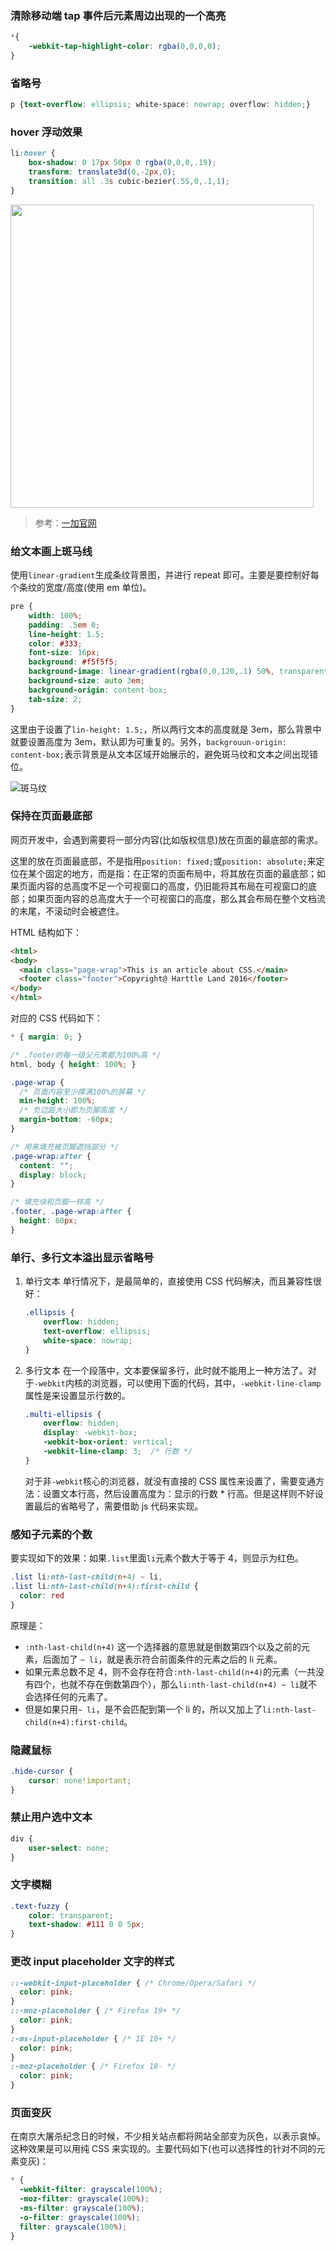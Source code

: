 ### 清除移动端 tap 事件后元素周边出现的一个高亮

```css
*{
    -webkit-tap-highlight-color: rgba(0,0,0,0);
}
```

### 省略号

```css
p {text-overflow: ellipsis; white-space: nowrap; overflow: hidden;}
```

### hover 浮动效果

```css
li:hover {
    box-shadow: 0 17px 50px 0 rgba(0,0,0,.19);
    transform: translate3d(0,-2px,0);
    transition: all .3s cubic-bezier(.55,0,.1,1);
}
```

<img src="http://7xkt52.com1.z0.glb.clouddn.com/markdown/1468997594653.png" width="485"/>

> 参考：[一加官网](http://www.oneplus.cn/)

### 给文本画上斑马线

使用`linear-gradient`生成条纹背景图，并进行 repeat 即可。主要是要控制好每个条纹的宽度/高度(使用 em 单位)。

```css
pre {
    width: 100%;
    padding: .5em 0;
    line-height: 1.5;
    color: #333;
    font-size: 16px;
    background: #f5f5f5;
    background-image: linear-gradient(rgba(0,0,120,.1) 50%, transparent 0);
    background-size: auto 3em;
    background-origin: content-box;
    tab-size: 2;
}
```

这里由于设置了`lin-height: 1.5;`，所以两行文本的高度就是 3em，那么背景中就要设置高度为 3em，默认即为可重复的。另外，`backgrouun-origin: content-box;`表示背景是从文本区域开始展示的，避免斑马纹和文本之间出现错位。

![斑马纹](http://7xkt52.com1.z0.glb.clouddn.com/markdown/1472349064385.png)


### 保持在页面最底部

网页开发中，会遇到需要将一部分内容(比如版权信息)放在页面的最底部的需求。

这里的放在页面最底部，不是指用`position: fixed;`或`position: absolute;`来定位在某个固定的地方，而是指：在正常的页面布局中，将其放在页面的最底部；如果页面内容的总高度不足一个可视窗口的高度，仍旧能将其布局在可视窗口的底部；如果页面内容的总高度大于一个可视窗口的高度，那么其会布局在整个文档流的末尾，不滚动时会被遮住。

HTML 结构如下：

```html
<html>
<body>
  <main class="page-wrap">This is an article about CSS.</main>
  <footer class="footer">Copyright@ Harttle Land 2016</footer>
</body>
</html>
```

对应的 CSS 代码如下：

```css
* { margin: 0; }

/* .footer的每一级父元素都为100%高 */
html, body { height: 100%; }

.page-wrap {
  /* 页面内容至少撑满100%的屏幕 */
  min-height: 100%;
  /* 负边距大小即为页脚高度 */
  margin-bottom: -60px; 
}

/* 用来填充被页脚遮挡部分 */
.page-wrap:after {
  content: "";
  display: block;
}

/* 填充块和页脚一样高 */
.footer, .page-wrap:after {
  height: 60px; 
}
```

### 单行、多行文本溢出显示省略号

1. 单行文本
    单行情况下，是最简单的，直接使用 CSS 代码解决，而且兼容性很好：
    
    ```css
    .ellipsis {
        overflow: hidden;
        text-overflow: ellipsis;
        white-space: nowrap;
    }
    ```

2. 多行文本
    在一个段落中，文本要保留多行，此时就不能用上一种方法了。对于`-webkit`内核的浏览器，可以使用下面的代码，其中，`-webkit-line-clamp`属性是来设置显示行数的。
    
    ```css
    .multi-ellipsis {
        overflow: hidden;
        display: -webkit-box;
        -webkit-box-orient: vertical;
        -webkit-line-clamp: 3;  /* 行数 */
    }
    ``` 

    对于非`-webkit`核心的浏览器，就没有直接的 CSS 属性来设置了，需要变通方法：设置文本行高，然后设置高度为：显示的行数 * 行高。但是这样则不好设置最后的省略号了，需要借助 js 代码来实现。
    

### 感知子元素的个数

要实现如下的效果：如果`.list`里面`li`元素个数大于等于 4，则显示为红色。

```css
.list li:nth-last-child(n+4) ~ li,
.list li:nth-last-child(n+4):first-child {
  color: red
}
```

原理是：

* `:nth-last-child(n+4)` 这一个选择器的意思就是倒数第四个以及之前的元素，后面加了 `~ li`，就是表示符合前面条件的元素之后的 li 元素。
* 如果元素总数不足 4，则不会存在符合`:nth-last-child(n+4)`的元素（一共没有四个，也就不存在倒数第四个），那么`li:nth-last-child(n+4) ~ li`就不会选择任何的元素了。
* 但是如果只用`~ li`，是不会匹配到第一个 li 的，所以又加上了`li:nth-last-child(n+4):first-child`。


### 隐藏鼠标

```css
.hide-cursor {
    cursor: none!important;
}
```

### 禁止用户选中文本

```css
div {
    user-select: none;
}
```

### 文字模糊

```css
.text-fuzzy {
    color: transparent;
    text-shadow: #111 0 0 5px;
}
```

### 更改 input placeholder 文字的样式

```css
::-webkit-input-placeholder { /* Chrome/Opera/Safari */
  color: pink;
}
::-moz-placeholder { /* Firefox 19+ */
  color: pink;
}
:-ms-input-placeholder { /* IE 10+ */
  color: pink;
}
:-moz-placeholder { /* Firefox 18- */
  color: pink;
}
```

### 页面变灰

在南京大屠杀纪念日的时候，不少相关站点都将网站全部变为灰色，以表示哀悼。这种效果是可以用纯 CSS 来实现的。主要代码如下(也可以选择性的针对不同的元素变灰)：

```css
* {
  -webkit-filter: grayscale(100%);
  -moz-filter: grayscale(100%);
  -ms-filter: grayscale(100%);
  -o-filter: grayscale(100%);
  filter: grayscale(100%);
}
```


